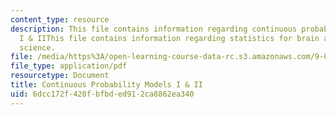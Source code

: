 ```yaml
---
content_type: resource
description: This file contains information regarding continuous probability models
  I & IIThis file contains information regarding statistics for brain and cognitive
  science.
file: /media/https%3A/open-learning-course-data-rc.s3.amazonaws.com/9-07-statistics-for-brain-and-cognitive-science-fall-2016/6dcc172f428fbfbded912ca8862ea340_MIT9_07F16_lec3.pdf
file_type: application/pdf
resourcetype: Document
title: Continuous Probability Models I & II
uid: 6dcc172f-428f-bfbd-ed91-2ca8862ea340
---
```

